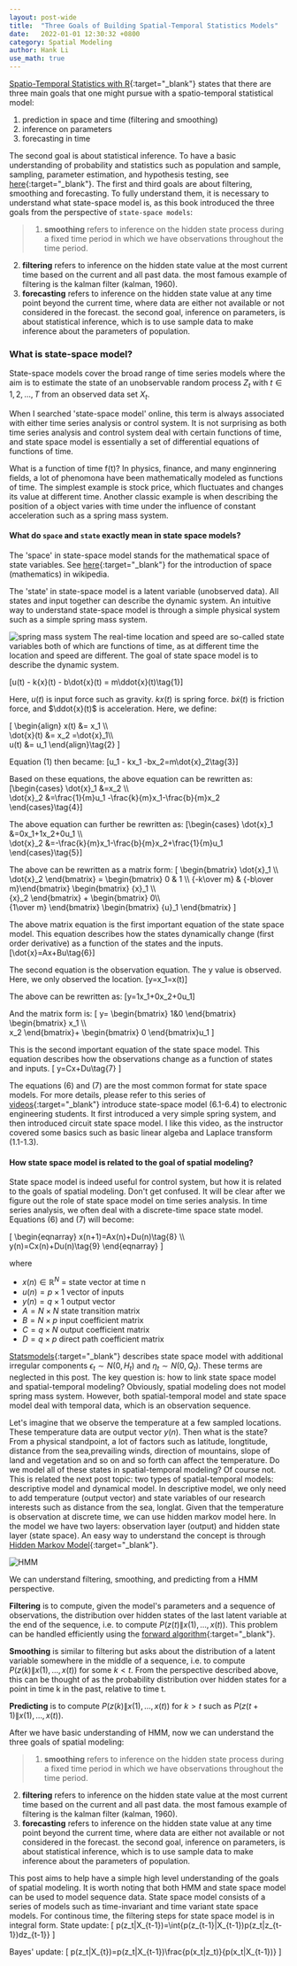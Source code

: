 ```yaml
---
layout: post-wide
title:  "Three Goals of Building Spatial-Temporal Statistics Models"
date:   2022-01-01 12:30:32 +0800
category: Spatial Modeling
author: Hank Li
use_math: true
---
```


[Spatio-Temporal Statistics with R](https://spacetimewithr.org/Spatio-Temporal%20Statistics%20with%20R.pdf){:target="_blank"} states that there are three main goals that one might pursue with a spatio-temporal statistical model:
1. prediction in space and time (filtering and smoothing)
2. inference on parameters
3. forecasting in time

The second goal is about statistical inference. To have a basic understanding of probability and statistics such as population and sample, sampling, parameter estimation, and hypothesis testing, see [here](https://byjus.com/maths/statistical-inference/){:target="_blank"}.
The first and third goals are about filtering, smoothing and forecasting. To fully understand them, it is necessary to understand what state-space model is, as this book introduced the three goals from the perspective of `state-space models`:
> 1. **smoothing** refers to inference on the hidden state process during a fixed time period in which we have observations throughout the time period. 
2. **filtering** refers to inference on the hidden state value at the most current time based on the current and all past data. the most famous example of filtering is the kalman filter (kalman, 1960).
3. **forecasting** refers to inference on the hidden state value at any time point beyond the current time, where data are either not available or not considered in the forecast.
the second goal, inference on parameters, is about statistical inference, which is to use sample data to make inference about the parameters of population.

### What is state-space model?
State-space models cover the broad range of time series models where the aim is to estimate the state of an unobservable random process ${Z_t}$ with $t \in {1, 2, . . . , T}$ from an observed data set ${X_t}$.

When I searched 'state-space model' online, this term is always associated with either time series analysis or control system. It is not surprising as both time series analysis and control system deal with certain functions of time, and state space model is essentially a set of differential equations of functions of time.

What is a function of time f(t)? In physics, finance, and many enginnering fields, a lot of phenomona have been mathematically modeled as functions of time.
The simplest example is stock price, which fluctuates and changes its value at different time.
Another classic example is when describing the position of a object varies with time under the influence of constant acceleration such as a spring mass system.

#### What do `space` and `state` exactly mean in state space models?
The 'space' in state-space model stands for the mathematical space of state variables. See [here](https://en.wikipedia.org/wiki/Space_(mathematics)){:target="_blank"} for the introduction of space (mathematics) in wikipedia. 

The 'state' in state-space model is a latent variable (unobserved data). All states and input together can describe the dynamic system.
An intuitive way to understand state-space model is through a simple physical system such as a simple spring mass system.

![spring mass system](https://cdn1.byjus.com/wp-content/uploads/2021/10/Simple_harmonic_oscillator-0.jpg#center)
The real-time location and speed are so-called state variables both of which are functions of time, as at different time the location and speed are different. The goal of state space model is to describe the dynamic system.

\[u(t) - k{x}(t) - b\dot{x}(t) = m\ddot{x}(t)\tag{1}\]

Here, $u(t)$ is input force such as gravity. $kx(t)$ is spring force. $b\dot{x}(t)$ is friction force, and $\ddot{x}(t)$ is acceleration. Here, we define:

\[
\begin{align}
x(t) &= x_1 \\\\  
\dot{x}(t) &= x_2 =\dot{x}_1\\\\  
u(t) &= u_1
\end{align}\tag{2}
\]

Equation (1) then became:
\[u_1 - kx_1  -bx_2=m\dot{x}_2\tag{3}\]

Based on these equations, the above equation can be rewritten as:
\[\begin{cases}
\dot{x}_1 &=x_2 \\\\  
\dot{x}_2 &=\frac{1}{m}u_1 -\frac{k}{m}x_1-\frac{b}{m}x_2
\end{cases}\tag{4}\]

The above equation can further be rewritten as:
\[\begin{cases}
\dot{x}_1 &=0x_1+1x_2+0u_1 \\\\  
\dot{x}_2 &=-\frac{k}{m}x_1-\frac{b}{m}x_2+\frac{1}{m}u_1 
\end{cases}\tag{5}\]

The above can be rewritten as a matrix form:
\[
\begin{bmatrix}
\dot{x}_1 \\\\  
\dot{x}_2
\end{bmatrix} = \begin{bmatrix} 0 & 1 \\\\ {-k\over m} & {-b\over m}\end{bmatrix}
\begin{bmatrix}
\{x}_1 \\\\  
\{x}_2
\end{bmatrix} + \begin{bmatrix}
0\\\\  
{1\over m}
\end{bmatrix}
\begin{bmatrix}
\{u}_1
\end{bmatrix}
\]

The above matrix equation is the first important equation of the state space model. This equation describes how the states dynamically change (first order derivative) as a function of the states and the inputs.
\[\dot{x}=Ax+Bu\tag{6}\]

The second equation is the observation equation. The y value is observed. Here, we only observed the location.
\[y=x_1=x(t)\]

The above can be rewritten as:
\[y=1x_1+0x_2+0u_1\]

And the matrix form is:
\[
y=
\begin{bmatrix}
1&0
\end{bmatrix}
\begin{bmatrix}
x_1 \\\\  
x_2
\end{bmatrix}+
\begin{bmatrix}
0
\end{bmatrix}u_1
\]

This is the second important equation of the state space model. This equation describes how the observations change as a function of states and inputs.
\[
y=Cx+Du\tag{7}
\]

The equations (6) and (7) are the most common format for state space models. For more details, please refer to this series of [videos](https://www.youtube.com/watch?v=gJzY6jOcgN0&list=PLmK1EnKxphikZ4mmCz2NccSnHZb7v1wV-){:target="_blank"} introduce state-space model (6.1-6.4) to electronic engineering students. It first introduced a very simple spring system, and then introduced circuit state space model. I like this video, as the instructor covered some basics such as basic linear algeba and Laplace transform (1.1-1.3). 

#### How state space model is related to the goal of spatial modeling?

State space model is indeed useful for control system, but how it is related to the goals of spatial modeling. Don't get confused. It will be clear after we figure out the role of state space model on time series analysis. In time series analysis, we often deal with a discrete-time space state model. Equations (6) and (7) will become:

\[
\begin{eqnarray}
x(n+1)=Ax(n)+Du(n)\tag{8} \\\\  
y(n)=Cx(n)+Du(n)\tag{9}
\end{eqnarray}
\]

where 
* $x(n) \in \mathbb{R}^N$ = state vector at time n
* $u(n) = p \times 1$ vector of inputs
* $y(n) = q \times 1$ output vector
* $A = N \times N$ state transition matrix
* $B = N \times p$ input coefficient matrix
* $C = q \times N$ output coefficient matrix
* $D = q \times p$ direct path coefficient matrix

[Statsmodels](https://www.statsmodels.org/stable/statespace.html){:target="_blank"} describes state space model with additional irregular components $\epsilon_t \sim N(0,H_t)$ and $\eta_t \sim N(0, Q_t)$. These terms are neglected in this post. 
The key question is: how to link state space model and spatial-temporal modeling? Obviously, spatial modeling does not model spring mass system. However, both spatial-temporal model and state space model deal with temporal data, which is an observation sequence.

Let's imagine that we observe the temperature at a few sampled locations. These temperature data are output vector $y(n)$.
Then what is the state? From a physical standpoint, a lot of factors such as latitude, longtitude, distance from the sea,prevailing winds, direction of mountains, slope of land and vegetation and so on and so forth can affect the temperature. Do we model all of these states in spatial-temporal modeling? Of course not. This is related the next post topic: two types of spatial-temporal models: descriptive model and dynamical model.
In descriptive model, we only need to add temperature (output vector) and state variables of our research interests such as distance from the sea, longlat.
Given that the temperature is observation at discrete time, we can use hidden markov model here. In the model we  have two layers: observation layer (output) and hidden state layer (state space). An easy way to understand the concept is through [Hidden Markov Model](https://towardsdatascience.com/hidden-markov-model-hmm-simple-explanation-in-high-level-b8722fa1a0d5){:target="_blank"}. 

![HMM](https://assets-global.website-files.com/5f5b931c423b11277a8fe867/5f6e06113b1546c14fd37029_0*8T1XguoIrb8tG8mK.png#center)

We can understand filtering, smoothing, and predicting from a HMM perspective. 

**Filtering** is to compute, given the model's parameters and a sequence of observations, the distribution over hidden states of the last latent variable at the end of the sequence, i.e. to compute $P(z(t)\|x(1),\dots,x(t))$. This problem can be handled efficiently using the [forward algorithm](https://en.wikipedia.org/wiki/Forward_algorithm){:target="_blank"}.

**Smoothing** is similar to filtering but asks about the distribution of a latent variable somewhere in the middle of a sequence, i.e. to compute $P(z(k)\|x(1),\dots,x(t))$ for some $k<t$. From the perspective described above, this can be thought of as the probability distribution over hidden states for a point in time k in the past, relative to time t.

**Predicting** is to compute $P(z(k)\|x(1),\dots,x(t))$ for $k>t$ such as $P(z(t+1)\|x(1),\dots,x(t))$. 

After we have basic understanding of HMM, now we can understand the three goals of spatial modeling:
> 1. **smoothing** refers to inference on the hidden state process during a fixed time period in which we have observations throughout the time period. 
2. **filtering** refers to inference on the hidden state value at the most current time based on the current and all past data. the most famous example of filtering is the kalman filter (kalman, 1960).
3. **forecasting** refers to inference on the hidden state value at any time point beyond the current time, where data are either not available or not considered in the forecast.
the second goal, inference on parameters, is about statistical inference, which is to use sample data to make inference about the parameters of population.

This post aims to help have a simple high level understanding of the goals of spatial modeling. It is worth noting that both HMM and state space model can be used to model sequence data.
State space model consists of a series of models such as time-invariant and time variant state space models. 
For continous time, the filtering steps for state space model is in integral form. 
State update:
\[
p(z_t\|X_{t-1})=\int{p(z_{t-1}\|X_{t-1})p(z_t\|z_{t-1})dz_{t-1}}
\]

Bayes' update:
\[
p(z_t\|X_{t})=p(z_t\|X_{t-1})\frac{p(x_t\|z_t)}{p(x_t\|X_{t-1})}
\]
